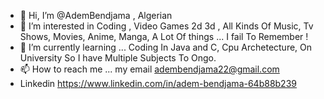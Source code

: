 - 👋 Hi, I’m @AdemBendjama , Algerian
- 👀 I’m interested in Coding , Video Games 2d 3d , All Kinds Of Music, Tv Shows, Movies, Anime, Manga, A Lot Of things ... I fail To Remember !
- 🌱 I’m currently learning ... Coding In Java and C, Cpu Archetecture, On University So I have Multiple Subjects To Ongo.
- 📫 How to reach me ... my email adembendjama22@gmail.com
- Linkedin 
https://www.linkedin.com/in/adem-bendjama-64b88b239

<!---
AdemBendjama/AdemBendjama is a ✨ special ✨ repository because its `README.md` (this file) appears on your GitHub profile.
You can click the Preview link to take a look at your changes.
--->

